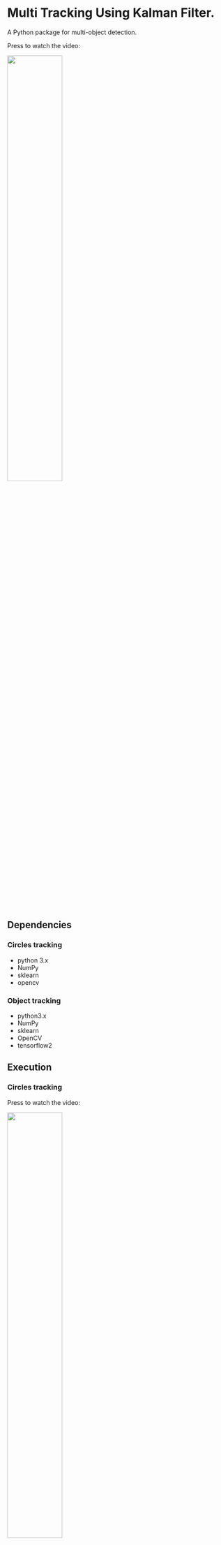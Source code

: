 


# Multi Tracking Using Kalman Filter.


A Python package for multi-object detection.


Press to watch the video:

[<img src="http://i3.ytimg.com/vi/4F954rXDHiA/hqdefault.jpg" width="50%">](https://www.youtube.com/watch?v=4F954rXDHiA)



## Dependencies

### Circles tracking

- python 3.x
- NumPy
- sklearn
- opencv

### Object tracking

- python3.x
- NumPy
- sklearn
- OpenCV
- tensorflow2


## Execution


### Circles tracking


Press to watch the video:

[<img src="http://i3.ytimg.com/vi/f1iMJtOTRtE/hqdefault.jpg" width="50%">](https://www.youtube.com/watch?v=f1iMJtOTRtE)




#### Create data and track it online

This option creates random sample data while online tracking the data.

To run:

```bash
python createAndTrackSimpleData.py --ball {Number of circles to track}
```

- ball: int. Number of balls to track. The default value is set to 5.

#### Create data

This option creates a short video of multiple circles randomly moving.

To run:

```bash
python createSimpleData.py --name {Name of the file} --ball {Number of circles to track}
```

- name: str. The name of the video this code creates. Defalut name is "ex5". The file will be saved
in the video folder in "avi" format.
- ball: int. Number of balls to track. The default value is set to 5.

#### Track data

This option opens a short video of multiple circles randomly moving and tracking them.

To run:

```bash
python simpleMultiTracker.py --name {Name of the file} --save {True or False} 
```

- name: str. The name of the video this code reads. Defalut name is "ex5.avi". 
- save: bool. True for saving the file and False for not. The default value is set to False. 
if set to True, saves the file in the "savedVideo" folder.

### Object tracking

#### Pre-Execution step

- This package uses a yolov3 model. The yolov3 model was generated following this tutorial:

[implementation-of-yolov3-simplified](https://www.analyticsvidhya.com/blog/2021/06/implementation-of-yolov3-simplified/)

- The model's name is "yolo_darknet" and is saved in the "model" file.
- The classes' names are located in the "data" folder.

In the case of using another model, change MODEL_SIZE (image input size) values in "yoloDetector.py" to the relevant ones.

#### Track data

This option opens a short video of multiple moving objects and tracks them.

To run:

```bash
python yoloMultiTracker.py --VideoName {Name of the file} --save {True or False} 
```

- name: str. The name of the video this code reads. Defalut name is "video/1.mp4". 
- save: bool. "True" for saving the file and "False" for not. The default value is set to False. 
if set to True, saves the file in the "savedVideo" folder.






